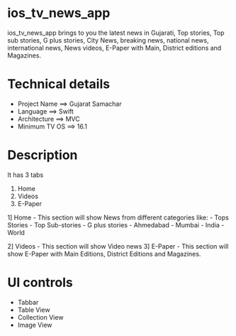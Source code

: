 # ios_tv_news_app
ios_tv_news_app brings to you the latest news in Gujarati, Top stories, Top sub stories, G plus stories, City News, breaking news, national news, international news, News videos, E-Paper with Main, District editions and Magazines.




# Technical details

- Project Name      ==> Gujarat Samachar
- Language          ==> Swift
- Architecture      ==> MVC
- Minimum TV OS     ==> 16.1


# Description
It has 3 tabs
1. Home
2. Videos
3. E-Paper

1] Home - This section will show News from different categories like:
    - Tops Stories
    - Top Sub-stories
    - G plus stories
    - Ahmedabad
    - Mumbai
    - India
    - World
    
2] Videos   - This section will show Video news
3] E-Paper  - This section will show E-Paper with Main Editions, District Editions and Magazines.

# UI controls 

- Tabbar
- Table View
- Collection View
- Image View
